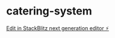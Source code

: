 # catering-system

[Edit in StackBlitz next generation editor ⚡️](https://stackblitz.com/~/github.com/Alabs12/catering-system)